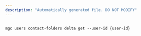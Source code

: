 ```yaml
---
description: "Automatically generated file. DO NOT MODIFY"
---
```


```cli

mgc users contact-folders delta get --user-id {user-id}

```